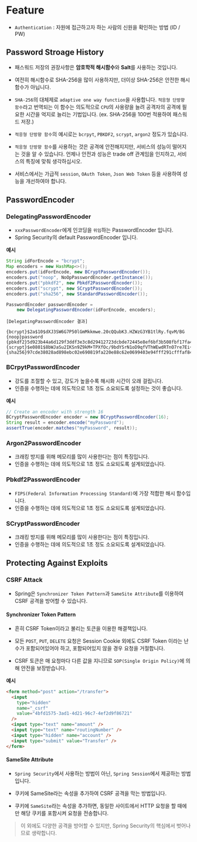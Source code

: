 # Feature

- `Authentication` : 자원에 접근하고자 하는 사람의 신원을 확인하는 방법 (ID / PW)

## Password Stroage History

- 패스워드 저장의 권장사항은 **암호학적 해시함수**와 **Salt**를 사용하는 것입니다.

- 여전히 해시함수로 SHA-256을 많이 사용하지만, 더이상 SHA-256은 안전한 해시 함수가 아닙니다.

- `SHA-256`의 대체제로 `adaptive one way function`을 사용합니다. `적응형 단방향 함수`라고 번역되는 이 함수는 의도적으로 `CPU`의 사용량을 늘려 공격자의 공격에 필요한 시간을 억지로 늘리는 기법입니다. (ex. SHA-256을 100번 적용하여 패스워드 저장.)

- `적응형 단방향 함수`의 예시로는 `bcrpyt`, `PBKDF2`, `scrypt`, `argon2` 정도가 있습니다.

- `적응형 단방향 함수`를 사용하는 것은 공격에 안전해지지만, 서비스의 성능이 떨어지는 것을 알 수 있습니다. 언제나 안전과 성능은 trade off 관계임을 인지하고, 서비스의 특징에 맞춰 생각하십시오.

- 서비스에서는 가급적 `session`, `OAuth Token`, `Json Web Token` 등을 사용하여 성능을 개선하여야 합니다.

## PasswordEncoder

### DelegatingPasswordEncoder

- `xxxPasswordEncoder`에게 인코딩을 `위임`하는 PasswordEncoder 입니다.
- Spring Security의 default PasswordEncoder 입니다.

**예시**

```java
String idForEncode = "bcrypt";
Map encoders = new HashMap<>();
encoders.put(idForEncode, new BCryptPasswordEncoder());
encoders.put("noop", NoOpPasswordEncoder.getInstance());
encoders.put("pbkdf2", new Pbkdf2PasswordEncoder());
encoders.put("scrypt", new SCryptPasswordEncoder());
encoders.put("sha256", new StandardPasswordEncoder());

PasswordEncoder passwordEncoder =
    new DelegatingPasswordEncoder(idForEncode, encoders);
```

```
[DelegatingPasswordEncoder 결과]

{bcrypt}$2a$10$dXJ3SW6G7P50lGmMkkmwe.20cQQubK3.HZWzG3YB1tlRy.fqvM/BG
{noop}password
{pbkdf2}5d923b44a6d129f3ddf3e3c8d29412723dcbde72445e8ef6bf3b508fbf17fa4ed4d6b99ca763d8dc
{scrypt}$e0801$8bWJaSu2IKSn9Z9kM+TPXfOc/9bdYSrN1oD9qfVThWEwdRTnO7re7Ei+fUZRJ68k9lTyuTeUp4of4g24hHnazw==$OAOec05+bXxvuu/1qZ6NUR+xQYvYv7BeL1QxwRpY5Pc=
{sha256}97cde38028ad898ebc02e690819fa220e88c62e0699403e94fff291cfffaf8410849f27605abcbc0
```

### BCrpytPasswordEncoder

- 강도를 조절할 수 있고, 강도가 높을수록 해시화 시간이 오래 걸립니다.
- 인증을 수행하는 데에 의도적으로 1초 정도 소요되도록 설정하는 것이 좋습니다.

**예시**

```java
// Create an encoder with strength 16
BCryptPasswordEncoder encoder = new BCryptPasswordEncoder(16);
String result = encoder.encode("myPassword");
assertTrue(encoder.matches("myPassword", result));
```

### Argon2PasswordEncoder

- 크래킹 방지를 위해 메모리를 많이 사용한다는 점이 특징입니다.
- 인증을 수행하는 데에 의도적으로 1초 정도 소요되도록 설계되었습니다.

### Pbkdf2PasswordEncoder

- `FIPS(Federal Information Processing Standard)`에 가장 적합한 해시 함수입니다.
- 인증을 수행하는 데에 의도적으로 1초 정도 소요되도록 설계되었습니다.

### SCryptPasswordEncoder

- 크래킹 방지를 위해 메모리를 많이 사용한다는 점이 특징입니다.
- 인증을 수행하는 데에 의도적으로 1초 정도 소요되도록 설계되었습니다.

## Protecting Against Exploits

### CSRF Attack

- Spring은 `Synchronizer Token Pattern`과 `SameSite Attribute`를 이용하여 CSRF 공격을 방어할 수 있습니다.

#### Synchronizer Token Pattern

- 흔히 CSRF Token이라고 불리는 토큰을 이용한 해결책입니다.

- 모든 `POST`, `PUT`, `DELETE` 요청은 Session Cookie 외에도 CSRF Token 이라는 난수가 포함되어있어야 하고, 포함되어있지 않을 경우 요청을 거절합니다.

- CSRF 토큰은 매 요청마다 다른 값을 지니므로 `SOP(Single Origin Policy)`에 의해 안전을 보장받습니다.

**예시**

```html
<form method="post" action="/transfer">
  <input
    type="hidden"
    name="_csrf"
    value="4bfd1575-3ad1-4d21-96c7-4ef2d9f86721"
  />
  <input type="text" name="amount" />
  <input type="text" name="routingNumber" />
  <input type="hidden" name="account" />
  <input type="submit" value="Transfer" />
</form>
```

#### SameSite Attribute

- `Spring Security`에서 사용하는 방법이 아닌, `Spring Session`에서 제공하는 방법입니다.

- 쿠키에 SameSite라는 속성을 추가하여 CSRF 공격을 막는 방법입니다.

- 쿠키에 `SameSite`라는 속성을 추가하면, 동일한 사이트에서 HTTP 요청을 할 때에만 해당 쿠키를 포함시켜 요청을 전송합니다.

> 이 외에도 다양한 공격을 방어할 수 있지만, Spring Security의 핵심에서 벗어나므로 생략합니다.
